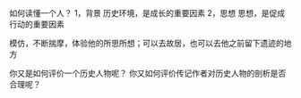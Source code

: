 如何读懂一个人？
1，背景
历史环境，是成长的重要因素
2，思想
思想，是促成行动的重要因素

模仿，不断揣摩，体验他的所思所想；可以去故居，也可以去他之前留下遗迹的地方

你又是如何评价一个历史人物呢？
你又如何评价传记作者对历史人物的剖析是否合理呢？
